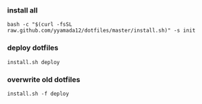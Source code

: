 ### install all
`bash -c "$(curl -fsSL raw.github.com/yyamada12/dotfiles/master/install.sh)" -s init`
### deploy dotfiles
`install.sh deploy`
### overwrite old dotfiles
`install.sh -f deploy`
